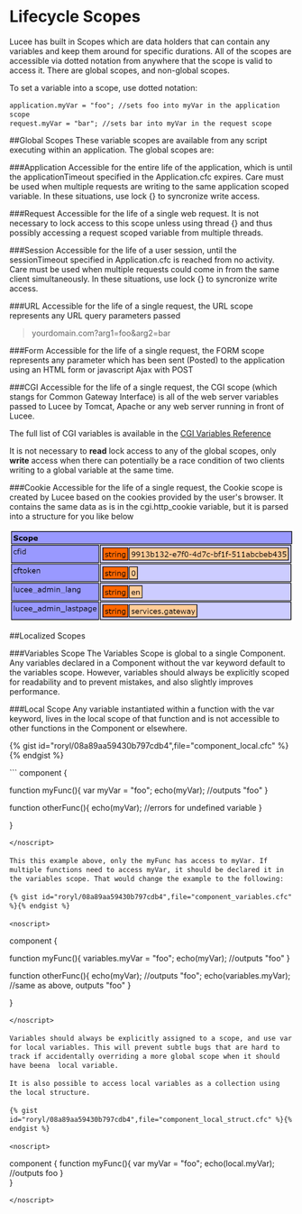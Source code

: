# Lifecycle Scopes

Lucee has built in Scopes which are data holders that can contain any variables and keep them around for specific durations. All of the scopes are accessible via dotted notation from anywhere that the scope is valid to access it. There are global scopes, and non-global scopes. 

To set a variable into a scope, use dotted notation:

```
application.myVar = "foo"; //sets foo into myVar in the application scope
request.myVar = "bar"; //sets bar into myVar in the request scope
```

##Global Scopes
These variable scopes are available from any script executing within an application. The global scopes are:

###Application
Accessible for the entire life of the application, which is until the applicationTimeout specified in the Application.cfc expires. Care must be used when multiple requests are writing to the same application scoped variable. In these situations, use lock {} to syncronize write access. 

###Request
Accessible for the life of a single web request. It is not necessary to lock access to this scope unless using thread {} and thus possibly accessing a request scoped variable from multiple threads. 

###Session
Accessible for the life of a user session, until the sessionTimeout specified in Application.cfc is reached from no activity. Care must be used when multiple requests could come in from the same client simultaneously. In these situations, use lock {} to syncronize write access. 

###URL
Accessible for the life of a single request, the URL scope represents any URL query parameters passed
> yourdomain.com?arg1=foo&arg2=bar

###Form
Accessible for the life of a single request, the FORM scope represents any parameter which has been sent (Posted) to the application using an HTML form or javascript Ajax with POST

###CGI
Accessible for the life of a single request, the CGI scope (which stangs for Common Gateway Interface) is all of the web server variables passed to Lucee by Tomcat, Apache or any web server running in front of Lucee.

The full list of CGI variables is available in the [CGI Variables Reference](https://rorylaitila.gitbooks.io/lucee/content/cgi_variables.html)

It is not necessary to **read** lock access to any of the global scopes, only **write** access when there can potentially be a race condition of two clients writing to a global variable at the same time.

###Cookie
Accessible for the life of a single request, the Cookie scope is created by Lucee based on the cookies provided by the user's browser. It contains the same data as is in the cgi.http_cookie variable, but it is parsed into  a structure for you like below

![](cookie_example.png)


##Localized Scopes

###Variables Scope
The Variables Scope is global to a single Component. Any variables declared in a Component without the var keyword default to the variables scope. However, variables should always be explicitly scoped for readability and to prevent mistakes, and also slightly improves performance.

###Local Scope
Any variable instantiated within a function with the var keyword, lives in the local scope of that function and is not accessible to other functions in the Component or elsewhere. 

{% gist id="roryl/08a89aa59430b797cdb4",file="component_local.cfc" %}{% endgist %}

<noscript>
```
component {

  function myFunc(){
    var myVar = "foo";
    echo(myVar); //outputs "foo"
  }
  
  function otherFunc(){
    echo(myVar); //errors for undefined variable
  }
  
}
```
</noscript>

This this example above, only the myFunc has access to myVar. If multiple functions need to access myVar, it should be declared it in the variables scope. That would change the example to the following:

{% gist id="roryl/08a89aa59430b797cdb4",file="component_variables.cfc" %}{% endgist %}

<noscript>
```
component {

  function myFunc(){
    variables.myVar = "foo";
    echo(myVar); //outputs "foo"
  }
  
  function otherFunc(){
    echo(myVar); //outputs "foo";
    echo(variables.myVar); //same as above, outputs "foo"
  }
  
}
```
</noscript>

Variables should always be explicitly assigned to a scope, and use var for local variables. This will prevent subtle bugs that are hard to track if accidentally overriding a more global scope when it should have beena  local variable.

It is also possible to access local variables as a collection using the local structure. 

{% gist id="roryl/08a89aa59430b797cdb4",file="component_local_struct.cfc" %}{% endgist %}

<noscript>
```
component {
	function myFunc(){
	  var myVar = "foo";
	  echo(local.myVar); //outputs foo
	}	
}
```
</noscript>

